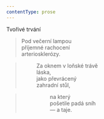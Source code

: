 ```yaml
---
contentType: prose
---
```


Tvořivé trvání

> Pod večerní lampou  
> příjemné rachocení  
> arteriosklerózy.

>           Za oknem v loňské trávě  
>           láska,  
>           jako převrácený  
>           zahradní stůl,

>                    na který  
>                    pošetile padá sníh  
>                    — a taje.
